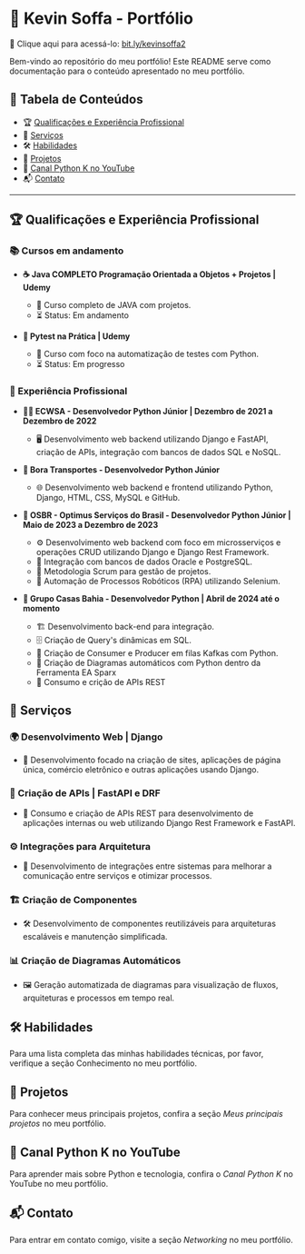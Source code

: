 # 🚀 Kevin Soffa - Portfólio  
🔗 Clique aqui para acessá-lo: [bit.ly/kevinsoffa2](https://bit.ly/kevinsoffa2)  

Bem-vindo ao repositório do meu portfólio! Este README serve como documentação para o conteúdo apresentado no meu portfólio.  

## 📌 Tabela de Conteúdos  

- 🏆 [Qualificações e Experiência Profissional](#qualificações-e-experiência-profissional)  
- 💼 [Serviços](#serviços)  
- 🛠️ [Habilidades](#habilidades)  
- 📂 [Projetos](#projetos)  
- 🎥 [Canal Python K no YouTube](#canal-python-k-no-youtube)  
- 📬 [Contato](#contato)  

---  

## 🏆 Qualificações e Experiência Profissional  

### 📚 Cursos em andamento

- **☕ Java COMPLETO Programação Orientada a Objetos + Projetos | Udemy**  
  - 📖 Curso completo de JAVA com projetos.  
  - ⏳ Status: Em andamento  

- **🧪 Pytest na Prática | Udemy**  
  - 🎯 Curso com foco na automatização de testes com Python.  
  - ⏳ Status: Em progresso  

### 💼 Experiência Profissional  

- **👨‍💻 ECWSA - Desenvolvedor Python Júnior | Dezembro de 2021 a Dezembro de 2022**  
  - 🖥️ Desenvolvimento web backend utilizando Django e FastAPI, criação de APIs, integração com bancos de dados SQL e NoSQL.  

- **🚚 Bora Transportes - Desenvolvedor Python Júnior**  
  - 🌐 Desenvolvimento web backend e frontend utilizando Python, Django, HTML, CSS, MySQL e GitHub.  

- **🔧 OSBR - Optimus Serviços do Brasil - Desenvolvedor Python Júnior | Maio de 2023 a Dezembro de 2023**  
  - ⚙️ Desenvolvimento web backend com foco em microsserviços e operações CRUD utilizando Django e Django Rest Framework.  
  - 🏦 Integração com bancos de dados Oracle e PostgreSQL.  
  - 📌 Metodologia Scrum para gestão de projetos.  
  - 🤖 Automação de Processos Robóticos (RPA) utilizando Selenium.  

- **🏢 Grupo Casas Bahia - Desenvolvedor Python | Abril de 2024 até o momento**  
  - 🏗️ Desenvolvimento back-end para integração.
  - 🗄️ Criação de Query's dinâmicas em SQL.
  - 🦘 Criação de Consumer e Producer em filas Kafkas com Python.
  - 🔷 Criação de Diagramas automáticos com Python dentro da Ferramenta EA Sparx
  - 🔗 Consumo e crição de APIs REST 

## 💼 Serviços  

### 🌍 Desenvolvimento Web | Django  
  - 🔹 Desenvolvimento focado na criação de sites, aplicações de página única, comércio eletrônico e outras aplicações usando Django.  

### 🔗 Criação de APIs | FastAPI e DRF  
  - 🔄 Consumo e criação de APIs REST para desenvolvimento de aplicações internas ou web utilizando Django Rest Framework e FastAPI.  

### ⚙️ Integrações para Arquitetura  
  - 🔗 Desenvolvimento de integrações entre sistemas para melhorar a comunicação entre serviços e otimizar processos.  

### 🏗️ Criação de Componentes  
  - 🛠️ Desenvolvimento de componentes reutilizáveis para arquiteturas escaláveis e manutenção simplificada.  

### 📊 Criação de Diagramas Automáticos  
  - 🖼️ Geração automatizada de diagramas para visualização de fluxos, arquiteturas e processos em tempo real.  


## 🛠️ Habilidades  

Para uma lista completa das minhas habilidades técnicas, por favor, verifique a seção Conhecimento no meu portfólio.  

## 📂 Projetos  

Para conhecer meus principais projetos, confira a seção *Meus principais projetos* no meu portfólio.  

## 🎥 Canal Python K no YouTube  

Para aprender mais sobre Python e tecnologia, confira o *Canal Python K* no YouTube no meu portfólio.  

## 📬 Contato  

Para entrar em contato comigo, visite a seção *Networking* no meu portfólio.  
